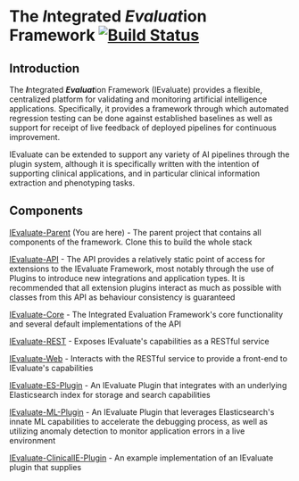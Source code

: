 # The *I*ntegrated *Evaluat*ion Framework [![Build Status](https://travis-ci.com/integrated-evaluation-framework/IEvaluate-Parent.svg?branch=master)](https://travis-ci.com/integrated-evaluation-framework/IEvaluate-Parent)
## Introduction

The ***I***ntegrated ***Evaluat***ion Framework (IEvaluate) provides a flexible, centralized platform for validating and 
monitoring artificial intelligence applications. Specifically, it provides a framework through which automated 
regression testing can be done against established baselines as well as support for receipt of live feedback of deployed
pipelines for continuous improvement.

IEvaluate can be extended to support any variety of AI pipelines through the plugin system, although it is specifically 
written with the intention of supporting clinical applications, and in particular clinical information extraction and 
phenotyping tasks.

## Components 
[IEvaluate-Parent](https://www.github.com/integrated-evaluation-framework/IEvaluate-Parent) (You are here) - The parent 
project that contains all components of the framework. Clone this to build the whole stack   

[IEvaluate-API](https://www.github.com/integrated-evaluation-framework/IEvaluate-API) - The API provides a relatively
static point of access for extensions to the IEvaluate Framework, most notably through the use of Plugins to introduce
new integrations and application types. It is recommended that all extension plugins interact as much as possible with
classes from this API as behaviour consistency is guaranteed 

[IEvaluate-Core](https://www.github.com/integrated-evaluation-framework/IEvaluate-Core) - The Integrated Evaluation
Framework's core functionality and several default implementations of the API

[IEvaluate-REST](https://www.github.com/integrated-evaluation-framework/IEvaluate-REST) - Exposes IEvaluate's 
capabilities as a RESTful service

[IEvaluate-Web](https://www.github.com/integrated-evaluation-framework/IEvaluate-Web) - Interacts with the RESTful 
service to provide a front-end to IEvaluate's capabilities

[IEvaluate-ES-Plugin](https://www.github.com/integrated-evaluation-framework/IEvaluate-ES-Plugin) - An IEvaluate Plugin 
that integrates with an underlying Elasticsearch index for storage and search capabilities

[IEvaluate-ML-Plugin]() - An IEvaluate Plugin that leverages Elasticsearch's innate ML capabilities to accelerate the 
debugging process, as well as utilizing anomaly detection to monitor application errors in a live environment 

[IEvaluate-ClinicalIE-Plugin]() - An example implementation of an IEvaluate plugin that supplies 
